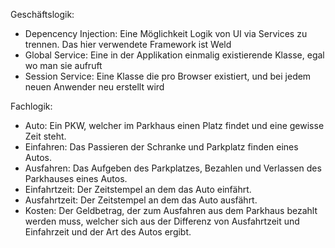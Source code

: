 Geschäftslogik:
- Depencency Injection: Eine Möglichkeit Logik von UI via Services zu trennen. Das hier verwendete Framework ist Weld
- Global Service: Eine in der Applikation einmalig existierende Klasse, egal wo man sie aufruft
- Session Service: Eine Klasse die pro Browser existiert, und bei jedem neuen Anwender neu erstellt wird

Fachlogik:
- Auto: Ein PKW, welcher im Parkhaus einen Platz findet und eine gewisse Zeit steht.
- Einfahren: Das Passieren der Schranke und Parkplatz finden eines Autos.
- Ausfahren: Das Aufgeben des Parkplatzes, Bezahlen und Verlassen des Parkhauses eines Autos.
- Einfahrtzeit: Der Zeitstempel an dem das Auto einfährt.
- Ausfahrtzeit: Der Zeitstempel an dem das Auto ausfährt.
- Kosten: Der Geldbetrag, der zum Ausfahren aus dem Parkhaus bezahlt werden muss, welcher sich aus der Differenz von 
  Ausfahrtzeit und Einfahrzeit und der Art des Autos ergibt.